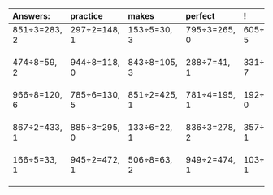 | Answers: | practice | makes | perfect | ! |
| :--- | :--- | :--- | :--- | :--- |
| 851÷3=283, 2 | 297÷2=148, 1 | 153÷5=30, 3 | 795÷3=265, 0 | 605÷6=100, 5 | 
|   |   |   |   |   | 
|   |   |   |   |   | 
|   |   |   |   |   | 
| 474÷8=59, 2 | 944÷8=118, 0 | 843÷8=105, 3 | 288÷7=41, 1 | 331÷9=36, 7 | 
|   |   |   |   |   | 
|   |   |   |   |   | 
|   |   |   |   |   | 
| 966÷8=120, 6 | 785÷6=130, 5 | 851÷2=425, 1 | 781÷4=195, 1 | 192÷6=32, 0 | 
|   |   |   |   |   | 
|   |   |   |   |   | 
|   |   |   |   |   | 
| 867÷2=433, 1 | 885÷3=295, 0 | 133÷6=22, 1 | 836÷3=278, 2 | 357÷4=89, 1 | 
|   |   |   |   |   | 
|   |   |   |   |   | 
|   |   |   |   |   | 
| 166÷5=33, 1 | 945÷2=472, 1 | 506÷8=63, 2 | 949÷2=474, 1 | 103÷2=51, 1 | 
|   |   |   |   |   | 
|   |   |   |   |   | 
|   |   |   |   |   | 
